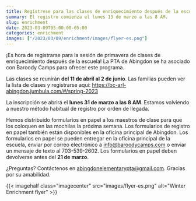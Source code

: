 ```yaml
---
title: Regístrese para las clases de enriquecimiento después de la escuela de primavera
summary: El registro comienza el lunes 13 de marzo a las 8 AM.
slug: enrichment
date: 2023-03-09T05:00:00-05:00
categories: enrichment
images: ["/2023/03/09/enrichment/images/flyer-es.png"]
---
```


¡Es hora de registrarse para la sesión de primavera de clases de enriquecimiento después de la escuela! La PTA de Abingdon se ha asociado con Baroody Camps para ofrecer este programa.

Las clases se reunirán **del 11 de abril al 2 de junio**. Las familias pueden ver la lista de clases y registrarse aquí: https://bc-arl-abingdon.jumbula.com/#/spring-2023

La inscripción se abrirá el **lunes 31 de marzo a las 8 AM**. Estamos volviendo a nuestro método habitual de registro por orden de llegada.

Hemos distribuido formularios en papel a los maestros de clase para que los coloquen en las mochilas la próxima semana. Los formularios de registro en papel también están disponibles en la oficina principal de Abingdon. Los formularios en papel se pueden entregar en la oficina principal de la escuela, enviar por correo electrónico a info@baroodycamps.com o enviar un mensaje de texto al 703-539-2602. Los formularios en papel deben devolverse antes del **21 de marzo**.

¿Preguntas? Contáctenos en abingdonelementarypta@gmail.com. Gracias por su amabilidad.

{{< imagehalf class="imagecenter" src="images/flyer-es.png" alt="Winter Enrichment flyer" >}}